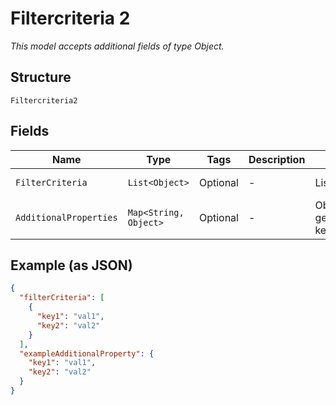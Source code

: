 
# Filtercriteria 2

*This model accepts additional fields of type Object.*

## Structure

`Filtercriteria2`

## Fields

| Name | Type | Tags | Description | Getter | Setter |
|  --- | --- | --- | --- | --- | --- |
| `FilterCriteria` | `List<Object>` | Optional | - | List<Object> getFilterCriteria() | setFilterCriteria(List<Object> filterCriteria) |
| `AdditionalProperties` | `Map<String, Object>` | Optional | - | Object getAdditionalProperty(String key) | additionalProperty(String key, Object value) |

## Example (as JSON)

```json
{
  "filterCriteria": [
    {
      "key1": "val1",
      "key2": "val2"
    }
  ],
  "exampleAdditionalProperty": {
    "key1": "val1",
    "key2": "val2"
  }
}
```


